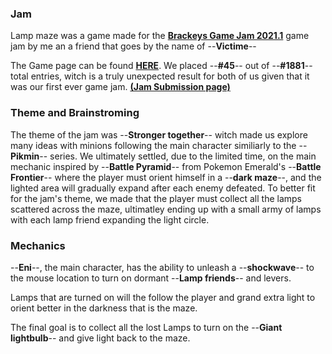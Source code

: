 ### Jam

Lamp maze was a game made for the [**Brackeys Game Jam 2021.1**](https://itch.io/jam/brackeys-5) game jam by me an a friend that goes by the name of --**Victime**--

The Game page can be found [**HERE**](https://bards-yard.itch.io/lamp-maze).
We placed --**#45**-- out of --**#1881**-- total entries, witch is a truly unexpected result for both of us given that it was our first ever game jam.
[**(Jam Submission page)**](https://itch.io/jam/brackeys-5/rate/929233)

### Theme and Brainstroming

The theme of the jam was --**Stronger together**-- witch made us explore many ideas with minions following the main character similiarly to the --**Pikmin**-- series.
We ultimately settled, due to the limited time, on the main mechanic inspired by --**Battle Pyramid**-- from Pokemon Emerald's --**Battle Frontier**-- where the player must orient himself in a --**dark maze**--, and the lighted area will gradually expand after each enemy defeated.
To better fit for the jam's theme, we made that the player must collect all the lamps scattered across the maze, ultimatley ending up with a small army of lamps with each lamp friend expanding the light circle.

### Mechanics

--**Eni**--, the main character, has the ability to unleash a --**shockwave**-- to the mouse location to turn on dormant --**Lamp friends**-- and levers.


Lamps that are turned on will the follow the player and grand extra light to orient better in the darkness that is the maze.

The final goal is to collect all the lost Lamps to turn on the --**Giant lightbulb**-- and give light back to the maze.
